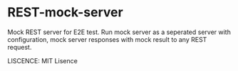 # REST-mock-server
Mock REST server for E2E test. Run mock server as a seperated server with configuration, mock server responses with mock result to any REST request.

LISCENCE: MIT Lisence
